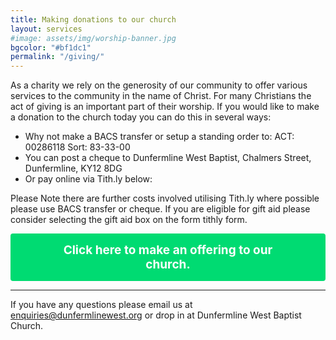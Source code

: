 ```yaml
---
title: Making donations to our church
layout: services
#image: assets/img/worship-banner.jpg
bgcolor: "#bf1dc1"
permalink: "/giving/"
---
```


<div class="col-lg-12 text-normal">

As a charity we rely on the generosity of our community to offer various services to the community in the name of Christ. For many Christians the act of giving is an important part of their worship. If you would like to make a donation to the church today you can do this in several ways:

* Why not make a BACS transfer or setup a standing order to: ACT: 00286118 Sort: 83-33-00
* You can post a cheque to Dunfermline West Baptist, Chalmers Street, Dunfermline, KY12 8DG
* Or pay online via Tith.ly below:

Please Note there are further costs involved utilising Tith.ly where possible please use BACS transfer or cheque. If you are eligible for gift aid please consider selecting the gift aid box on the form tithly form.

<button class="tithely-give-btn" style="background-color: #00DB72;font-family: inherit;font-weight: bold;font-size: 19px; padding: 15px 70px; border-radius: 4px; cursor: pointer; background-image: none; color: white; text-shadow: none; display: inline-block; float: none; border: none;" data-church-id="1311056">Click here to make an offering to our church.</button>
<script src="https://tithe.ly/widget/v3/give.js?3"></script>
<script>
var tw = create_tithely_widget();
</script>

<hr />

<p>
If you have any questions please email us at <a href='mailto:enquiries@dunfermlinewest.org?subject=kidzclub'>enquiries@dunfermlinewest.org</a> or drop in at Dunfermline West Baptist Church.
</p>
</div>